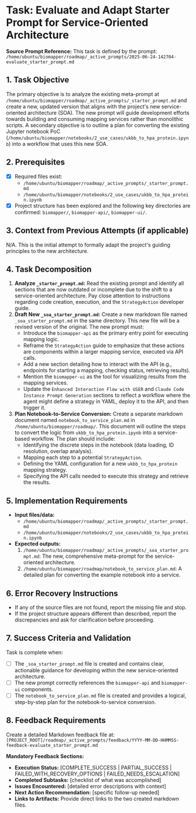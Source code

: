 # Task: Evaluate and Adapt Starter Prompt for Service-Oriented Architecture

**Source Prompt Reference:** This task is defined by the prompt: `/home/ubuntu/biomapper/roadmap/_active_prompts/2025-06-24-142704-evaluate_starter_prompt.md`

## 1. Task Objective

The primary objective is to analyze the existing meta-prompt at `/home/ubuntu/biomapper/roadmap/_active_prompts/_starter_prompt.md` and create a new, updated version that aligns with the project's new service-oriented architecture (SOA). The new prompt will guide development efforts towards building and consuming mapping services rather than monolithic scripts. A secondary objective is to outline a plan for converting the existing Jupyter notebook PoC (`/home/ubuntu/biomapper/notebooks/2_use_cases/ukbb_to_hpa_protein.ipynb`) into a workflow that uses this new SOA.

## 2. Prerequisites

- [X] Required files exist:
    - `/home/ubuntu/biomapper/roadmap/_active_prompts/_starter_prompt.md`
    - `/home/ubuntu/biomapper/notebooks/2_use_cases/ukbb_to_hpa_protein.ipynb`
- [X] Project structure has been explored and the following key directories are confirmed: `biomapper/`, `biomapper-api/`, `biomapper-ui/`.

## 3. Context from Previous Attempts (if applicable)

N/A. This is the initial attempt to formally adapt the project's guiding principles to the new architecture.

## 4. Task Decomposition

1.  **Analyze `_starter_prompt.md`:** Read the existing prompt and identify all sections that are now outdated or incomplete due to the shift to a service-oriented architecture. Pay close attention to instructions regarding code creation, execution, and the `StrategyAction` developer guide.
2.  **Draft New `_soa_starter_prompt.md`:** Create a new markdown file named `_soa_starter_prompt.md` in the same directory. This new file will be a revised version of the original. The new prompt must:
    *   Introduce the `biomapper-api` as the primary entry point for executing mapping logic.
    *   Reframe the `StrategyAction` guide to emphasize that these actions are components within a larger mapping service, executed via API calls.
    *   Add a new section detailing how to interact with the API (e.g., endpoints for starting a mapping, checking status, retrieving results).
    *   Mention the `biomapper-ui` as the tool for visualizing results from the mapping services.
    *   Update the `Enhanced Interaction Flow with USER` and `Claude Code Instance Prompt Generation` sections to reflect a workflow where the agent might define a strategy in YAML, deploy it to the API, and then trigger it.
3.  **Plan Notebook-to-Service Conversion:** Create a separate markdown document named `notebook_to_service_plan.md` in `/home/ubuntu/biomapper/roadmap/`. This document will outline the steps to convert the logic from `ukbb_to_hpa_protein.ipynb` into a service-based workflow. The plan should include:
    *   Identifying the discrete steps in the notebook (data loading, ID resolution, overlap analysis).
    *   Mapping each step to a potential `StrategyAction`.
    *   Defining the YAML configuration for a new `ukbb_to_hpa_protein` mapping strategy.
    *   Specifying the API calls needed to execute this strategy and retrieve the results.

## 5. Implementation Requirements

- **Input files/data:**
    - `/home/ubuntu/biomapper/roadmap/_active_prompts/_starter_prompt.md`
    - `/home/ubuntu/biomapper/notebooks/2_use_cases/ukbb_to_hpa_protein.ipynb`
- **Expected outputs:**
    1.  `/home/ubuntu/biomapper/roadmap/_active_prompts/_soa_starter_prompt.md`: The new, comprehensive meta-prompt for the service-oriented architecture.
    2.  `/home/ubuntu/biomapper/roadmap/notebook_to_service_plan.md`: A detailed plan for converting the example notebook into a service.

## 6. Error Recovery Instructions

- If any of the source files are not found, report the missing file and stop.
- If the project structure appears different than described, report the discrepancies and ask for clarification before proceeding.

## 7. Success Criteria and Validation

Task is complete when:
- [ ] The `_soa_starter_prompt.md` file is created and contains clear, actionable guidance for developing within the new service-oriented architecture.
- [ ] The new prompt correctly references the `biomapper-api` and `biomapper-ui` components.
- [ ] The `notebook_to_service_plan.md` file is created and provides a logical, step-by-step plan for the notebook-to-service conversion.

## 8. Feedback Requirements

Create a detailed Markdown feedback file at:
`[PROJECT_ROOT]/roadmap/_active_prompts/feedback/YYYY-MM-DD-HHMMSS-feedback-evaluate_starter_prompt.md`

**Mandatory Feedback Sections:**
- **Execution Status:** [COMPLETE_SUCCESS | PARTIAL_SUCCESS | FAILED_WITH_RECOVERY_OPTIONS | FAILED_NEEDS_ESCALATION]
- **Completed Subtasks:** [checklist of what was accomplished]
- **Issues Encountered:** [detailed error descriptions with context]
- **Next Action Recommendation:** [specific follow-up needed]
- **Links to Artifacts:** Provide direct links to the two created markdown files.
